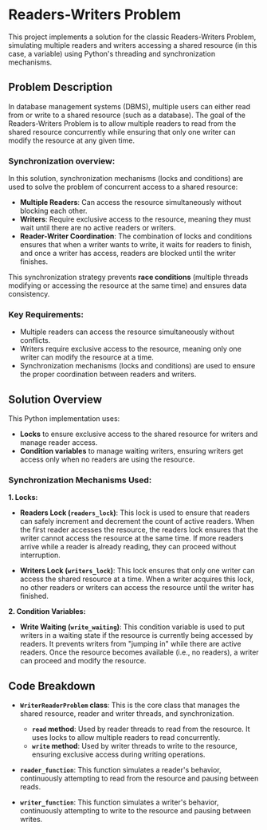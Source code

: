 # Readers-Writers Problem

This project implements a solution for the classic Readers-Writers Problem, simulating multiple readers and writers accessing a shared resource (in this case, a variable) using Python's threading and synchronization mechanisms.

## Problem Description

In database management systems (DBMS), multiple users can either read from or write to a shared resource (such as a database). The goal of the Readers-Writers Problem is to allow multiple readers to read from the shared resource concurrently while ensuring that only one writer can modify the resource at any given time.

### Synchronization overview:
In this solution, synchronization mechanisms (locks and conditions) are used to solve the problem of concurrent access to a shared resource:

- **Multiple Readers**: Can access the resource simultaneously without blocking each other.
- **Writers**: Require exclusive access to the resource, meaning they must wait until there are no active readers or writers.
- **Reader-Writer Coordination**: The combination of locks and conditions ensures that when a writer wants to write, it waits for readers to finish, and once a writer has access, readers are blocked until the writer finishes.

This synchronization strategy prevents **race conditions** (multiple threads modifying or accessing the resource at the same time) and ensures data consistency.

### Key Requirements:
- Multiple readers can access the resource simultaneously without conflicts.
- Writers require exclusive access to the resource, meaning only one writer can modify the resource at a time.
- Synchronization mechanisms (locks and conditions) are used to ensure the proper coordination between readers and writers.

## Solution Overview

This Python implementation uses:
- **Locks** to ensure exclusive access to the shared resource for writers and manage reader access.
- **Condition variables** to manage waiting writers, ensuring writers get access only when no readers are using the resource.

### Synchronization Mechanisms Used:

**1. Locks:**
   - **Readers Lock (`readers_lock`)**: This lock is used to ensure that readers can safely increment and decrement the count of active readers. When the first reader accesses the resource, the readers lock ensures that the writer cannot access the resource at the same time. If more readers arrive while a reader is already reading, they can proceed without interruption.
   
   - **Writers Lock (`writers_lock`)**: This lock ensures that only one writer can access the shared resource at a time. When a writer acquires this lock, no other readers or writers can access the resource until the writer has finished.

**2. Condition Variables:**
   - **Write Waiting (`write_waiting`)**: This condition variable is used to put writers in a waiting state if the resource is currently being accessed by readers. It prevents writers from "jumping in" while there are active readers. Once the resource becomes available (i.e., no readers), a writer can proceed and modify the resource.


## Code Breakdown

- **`WriterReaderProblem` class**: This is the core class that manages the shared resource, reader and writer threads, and synchronization.
  - **`read` method**: Used by reader threads to read from the resource. It uses locks to allow multiple readers to read concurrently.
  - **`write` method**: Used by writer threads to write to the resource, ensuring exclusive access during writing operations.

- **`reader_function`**: This function simulates a reader's behavior, continuously attempting to read from the resource and pausing between reads.
- **`writer_function`**: This function simulates a writer's behavior, continuously attempting to write to the resource and pausing between writes.

